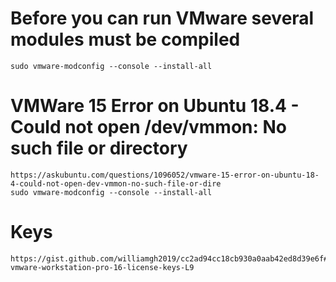 # Before you can run VMware several modules must be compiled
```
sudo vmware-modconfig --console --install-all
```


# VMWare 15 Error on Ubuntu 18.4 - Could not open /dev/vmmon: No such file or directory
```
https://askubuntu.com/questions/1096052/vmware-15-error-on-ubuntu-18-4-could-not-open-dev-vmmon-no-such-file-or-dire
sudo vmware-modconfig --console --install-all
```

# Keys
```
https://gist.github.com/williamgh2019/cc2ad94cc18cb930a0aab42ed8d39e6f#file-vmware-workstation-pro-16-license-keys-L9
```
